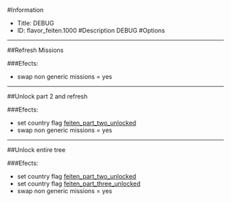 #Information
 - Title: DEBUG
 - ID: flavor_feiten.1000
#Description
DEBUG
#Options

___
##Refresh Missions

###Efects:<ul><li>swap non generic missions = yes</li></ul>

___
##Unlock part 2 and refresh

###Efects:<ul><li>set country flag [feiten_part_two_unlocked](../flags/feiten_part_two_unlocked.md)</li><li>swap non generic missions = yes</li></ul>

___
##Unlock entire tree

###Efects:<ul><li>set country flag [feiten_part_two_unlocked](../flags/feiten_part_two_unlocked.md)</li><li>set country flag [feiten_part_three_unlocked](../flags/feiten_part_three_unlocked.md)</li><li>swap non generic missions = yes</li></ul>
